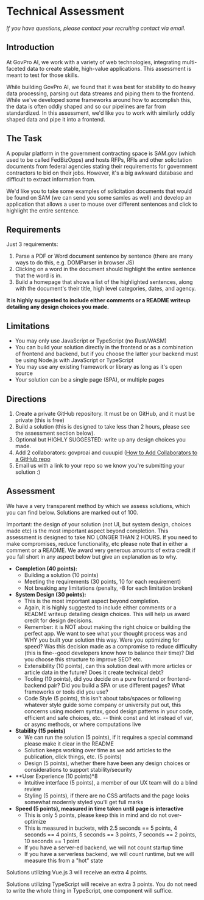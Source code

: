 # Technical Assessment
*If you have questions, please contact your recruiting contact via email.*

## Introduction
At GovPro AI, we work with a variety of web technologies, integrating multi-faceted data to create stable, high-value applications. This assessment is meant to test for those skills.

While building GovPro AI, we found that it was best for stability to do heavy data processing, parsing out data streams and piping them to the frontend. While we've developed some frameworks around how to accomplish this, the data is often oddly shaped and so our pipelines are far from standardized. In this assessment, we'd like you to work with similarly oddly shaped data and pipe it into a frontend.

## The Task
A popular platform in the government contracting space is SAM.gov (which used to be called FedBizOpps) and hosts RFPs, RFIs and other solicitation documents from federal agencies stating their requirements for government contractors to bid on their jobs. However, it's a big awkward database and difficult to extract information from.

We'd like you to take some examples of solicitation documents that would be found on SAM (we can send you some samles as well) and develop an application that allows a user to mouse over different sentences and click to highlight the entire sentence.

## Requirements
Just 3 requirements: 

  1. Parse a PDF or Word document sentence by sentence (there are many ways to do this, e.g. DOMParser in browser JS)
  2. Clicking on a word in the document should highlight the entire sentence that the word is in.
  3. Build a homepage that shows a list of the highlighted sentences, along with the document's their title, high level categories, dates, and agency.

**It is highly suggested to include either comments or a README writeup detailing any design choices you made.**

## Limitations
- You may only use JavaScript or TypeScript (no Rust/WASM)
- You can build your solution directly in the frontend or as a combination of frontend and backend, but if you choose the latter your backend must be using Node.js with JavaScript or TypeScript
- You may use any existing framework or library as long as it's open source
- Your solution can be a single page (SPA), or multiple pages

## Directions

  1. Create a private GitHub repository. It must be on GitHub, and it must be private (this is free)
  2. Build a solution (this is designed to take less than 2 hours, please see the assessment section below).
  3. Optional but HIGHLY SUGGESTED: write up any design choices you made.
  4. Add 2 collaborators: govproai and cuuupid ([How to Add Collaborators to a GitHub repo]([url](https://docs.github.com/en/account-and-profile/setting-up-and-managing-your-personal-account-on-github/managing-access-to-your-personal-repositories/inviting-collaborators-to-a-personal-repository))
  5. Email us with a link to your repo so we know you're submitting your solution :)

## Assessment
We have a very transparent method by which we assess solutions, which you can find below. Solutions are marked out of 100.

Important: the design of your solution (not UI, but system design, choices made etc) is the most important aspect beyond completion. This assessment is designed to take NO LONGER THAN 2 HOURS. If you need to make compromises, reduce functionality, etc please note that in either a comment or a README. We award very generous amounts of extra credit if you fall short in any aspect below but give an explanation as to why.

- **Completion (40 points):**
    - Building a solution (10 points)
    - Meeting the requirements (30 points, 10 for each requirement)
    - Not breaking any limitations (penalty, -8 for each limitation broken)
- **System Design (30 points):**
    - This is the most important aspect beyond completion.
    - Again, it is highly suggested to include either comments or a README writeup detailing design choices. This will help us award credit for design decisions.
    - Remember: it is NOT about making the right choice or building the perfect app. We want to see what your thought process was and WHY you built your solution this way. Were you optimizing for speed? Was this decision made as a compromise to reduce difficulty (this is fine--good developers know how to balance their time)? Did you choose this structure to improve SEO? etc.
    - Extensibility (10 points), can this solution deal with more articles or article data in the future? Does it create technical debt?
    - Tooling (10 points), did you decide on a pure frontend or frontend-backend pair? Did you build a SPA or use different pages? What frameworks or tools did you use?
    - Code Style (5 points), this isn't about tabs/spaces or following whatever style guide some company or university put out, this concerns using modern syntax, good design patterns in your code, efficient and safe choices, etc. -- think const and let instead of var, or async methods, or where computations live
- **Stability (15 points)**
    - We can run the solution (5 points), if it requires a special command please make it clear in the README
    - Solution keeps working over time as we add articles to the publication, click things, etc. (5 points)
    - Design (5 points), whether there have been any design choices or considerations to support stability/security
- **User Experience (10 points)*8
    - Intuitive interface (5 points), a member of our UX team will do a blind review
    - Styling (5 points), if there are no CSS artifacts and the page looks somewhat modernly styled you'll get full marks
- **Speed (5 points), measured in time taken until page is interactive**
    - This is only 5 points, please keep this in mind and do not over-optimize
    - This is measured in buckets, with 2.5 seconds == 5 points, 4 seconds == 4 points, 5 seconds == 3 points, 7 seconds == 2 points, 10 seconds == 1 point
    - If you have a server-ed backend, we will not count startup time
    - If you have a serverless backend, we will count runtime, but we will measure this from a "hot" state

Solutions utilizing Vue.js 3 will receive an extra 4 points.

Solutions utilizing TypeScript will receive an extra 3 points. You do not need to write the whole thing in TypeScript, one component will suffice.

